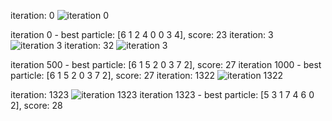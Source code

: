 iteration: 0
![iteration 0](https://github.com/benman1/Artificial-Intelligence-with-Python-Cookbook/raw/master/chapter05/pso_it0.png)

iteration 0 - best particle: [6 1 2 4 0 0 3 4], score: 23
iteration: 3
![iteration 3](https://github.com/benman1/Artificial-Intelligence-with-Python-Cookbook/raw/master/chapter05/pso_it3-1.png)
iteration: 32
![iteration 3](https://github.com/benman1/Artificial-Intelligence-with-Python-Cookbook/raw/master/chapter05/pso_it32-1.png)

iteration 500 - best particle: [6 1 5 2 0 3 7 2], score: 27
iteration 1000 - best particle: [6 1 5 2 0 3 7 2], score: 27
iteration: 1322
![iteration 1322](https://github.com/benman1/Artificial-Intelligence-with-Python-Cookbook/raw/master/chapter05/pso_it1322.png)

iteration: 1323
![iteration 1323](https://github.com/benman1/Artificial-Intelligence-with-Python-Cookbook/raw/master/chapter05/pso_it1323-1.png)
iteration 1323 - best particle: [5 3 1 7 4 6 0 2], score: 28